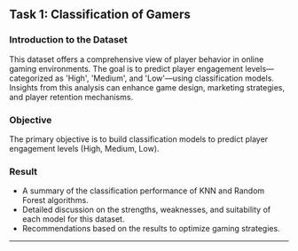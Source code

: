 ## Task 1: Classification of Gamers

### Introduction to the Dataset
This dataset offers a comprehensive view of player behavior in online gaming environments. The goal is to predict player engagement levels—categorized as 'High', 'Medium', and 'Low'—using classification models. Insights from this analysis can enhance game design, marketing strategies, and player retention mechanisms.

### Objective
The primary objective is to build classification models to predict player engagement levels (High, Medium, Low).

### Result
- A summary of the classification performance of KNN and Random Forest algorithms.
- Detailed discussion on the strengths, weaknesses, and suitability of each model for this dataset.
- Recommendations based on the results to optimize gaming strategies.

---
